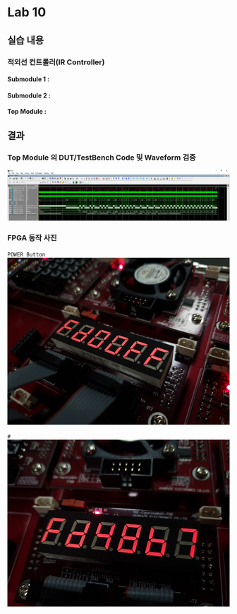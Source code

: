 # Lab 10

## 실습 내용

### **적외선 컨트롤러(IR Controller)**

#### **Submodule 1** : 

#### **Submodule 2** : 

#### **Top Module** : 


## 결과

### **Top Module 의 DUT/TestBench Code 및 Waveform 검증**
![wave form](https://github.com/NohHaYoung/LogicDesignCode/blob/master/practice9/figs/waveform.PNG?raw=true)


### **FPGA 동작 사진**
`POWER Button`
![PowerButton Data : FD00FF](https://github.com/NohHaYoung/LogicDesignCode/blob/master/practice9/figs/FPGA%281%29.jpg?raw=true)

`#`
![enter image description here](https://github.com/NohHaYoung/LogicDesignCode/blob/master/practice9/figs/FPGA%282%29.jpg?raw=true)

<!--stackedit_data:
eyJoaXN0b3J5IjpbNzA1OTYwNTAzLDEzNTE2NjY3NTJdfQ==
-->